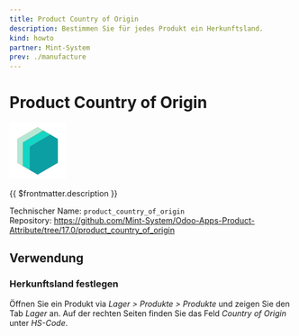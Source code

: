 ```yaml
---
title: Product Country of Origin
description: Bestimmen Sie für jedes Produkt ein Herkunftsland.
kind: howto
partner: Mint-System
prev: ./manufacture
---
```


# Product Country of Origin

![icon_oms_box](attachments/icons_odoo_mint_system.png)

{{ $frontmatter.description }}

Technischer Name: `product_country_of_origin`\
Repository: <https://github.com/Mint-System/Odoo-Apps-Product-Attribute/tree/17.0/product_country_of_origin>

## Verwendung

### Herkunftsland festlegen

Öffnen Sie ein Produkt via _Lager > Produkte > Produkte_ und zeigen Sie den Tab _Lager_ an. Auf der rechten Seiten finden Sie das Feld _Country of Origin_ unter _HS-Code_.
